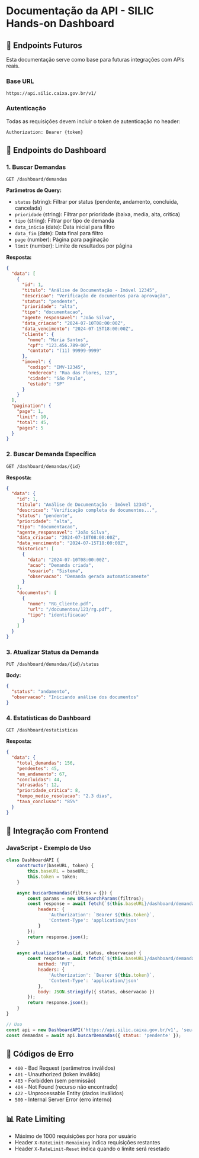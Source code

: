 # Documentação da API - SILIC Hands-on Dashboard

## 📡 Endpoints Futuros

Esta documentação serve como base para futuras integrações com APIs reais.

### Base URL
```
https://api.silic.caixa.gov.br/v1/
```

### Autenticação
Todas as requisições devem incluir o token de autenticação no header:
```
Authorization: Bearer {token}
```

## 🎯 Endpoints do Dashboard

### 1. Buscar Demandas
```http
GET /dashboard/demandas
```

**Parâmetros de Query:**
- `status` (string): Filtrar por status (pendente, andamento, concluida, cancelada)
- `prioridade` (string): Filtrar por prioridade (baixa, media, alta, critica)
- `tipo` (string): Filtrar por tipo de demanda
- `data_inicio` (date): Data inicial para filtro
- `data_fim` (date): Data final para filtro
- `page` (number): Página para paginação
- `limit` (number): Limite de resultados por página

**Resposta:**
```json
{
  "data": [
    {
      "id": 1,
      "titulo": "Análise de Documentação - Imóvel 12345",
      "descricao": "Verificação de documentos para aprovação",
      "status": "pendente",
      "prioridade": "alta",
      "tipo": "documentacao",
      "agente_responsavel": "João Silva",
      "data_criacao": "2024-07-10T08:00:00Z",
      "data_vencimento": "2024-07-15T18:00:00Z",
      "cliente": {
        "nome": "Maria Santos",
        "cpf": "123.456.789-00",
        "contato": "(11) 99999-9999"
      },
      "imovel": {
        "codigo": "IMV-12345",
        "endereco": "Rua das Flores, 123",
        "cidade": "São Paulo",
        "estado": "SP"
      }
    }
  ],
  "pagination": {
    "page": 1,
    "limit": 10,
    "total": 45,
    "pages": 5
  }
}
```

### 2. Buscar Demanda Específica
```http
GET /dashboard/demandas/{id}
```

**Resposta:**
```json
{
  "data": {
    "id": 1,
    "titulo": "Análise de Documentação - Imóvel 12345",
    "descricao": "Verificação completa de documentos...",
    "status": "pendente",
    "prioridade": "alta",
    "tipo": "documentacao",
    "agente_responsavel": "João Silva",
    "data_criacao": "2024-07-10T08:00:00Z",
    "data_vencimento": "2024-07-15T18:00:00Z",
    "historico": [
      {
        "data": "2024-07-10T08:00:00Z",
        "acao": "Demanda criada",
        "usuario": "Sistema",
        "observacao": "Demanda gerada automaticamente"
      }
    ],
    "documentos": [
      {
        "nome": "RG_Cliente.pdf",
        "url": "/documentos/123/rg.pdf",
        "tipo": "identificacao"
      }
    ]
  }
}
```

### 3. Atualizar Status da Demanda
```http
PUT /dashboard/demandas/{id}/status
```

**Body:**
```json
{
  "status": "andamento",
  "observacao": "Iniciando análise dos documentos"
}
```

### 4. Estatísticas do Dashboard
```http
GET /dashboard/estatisticas
```

**Resposta:**
```json
{
  "data": {
    "total_demandas": 156,
    "pendentes": 45,
    "em_andamento": 67,
    "concluidas": 44,
    "atrasadas": 12,
    "prioridade_critica": 8,
    "tempo_medio_resolucao": "2.3 dias",
    "taxa_conclusao": "85%"
  }
}
```

## 🔄 Integração com Frontend

### JavaScript - Exemplo de Uso

```javascript
class DashboardAPI {
    constructor(baseURL, token) {
        this.baseURL = baseURL;
        this.token = token;
    }

    async buscarDemandas(filtros = {}) {
        const params = new URLSearchParams(filtros);
        const response = await fetch(`${this.baseURL}/dashboard/demandas?${params}`, {
            headers: {
                'Authorization': `Bearer ${this.token}`,
                'Content-Type': 'application/json'
            }
        });
        return response.json();
    }

    async atualizarStatus(id, status, observacao) {
        const response = await fetch(`${this.baseURL}/dashboard/demandas/${id}/status`, {
            method: 'PUT',
            headers: {
                'Authorization': `Bearer ${this.token}`,
                'Content-Type': 'application/json'
            },
            body: JSON.stringify({ status, observacao })
        });
        return response.json();
    }
}

// Uso
const api = new DashboardAPI('https://api.silic.caixa.gov.br/v1', 'seu-token');
const demandas = await api.buscarDemandas({ status: 'pendente' });
```

## 🚨 Códigos de Erro

- `400` - Bad Request (parâmetros inválidos)
- `401` - Unauthorized (token inválido)
- `403` - Forbidden (sem permissão)
- `404` - Not Found (recurso não encontrado)
- `422` - Unprocessable Entity (dados inválidos)
- `500` - Internal Server Error (erro interno)

## 📊 Rate Limiting

- Máximo de 1000 requisições por hora por usuário
- Header `X-RateLimit-Remaining` indica requisições restantes
- Header `X-RateLimit-Reset` indica quando o limite será resetado

